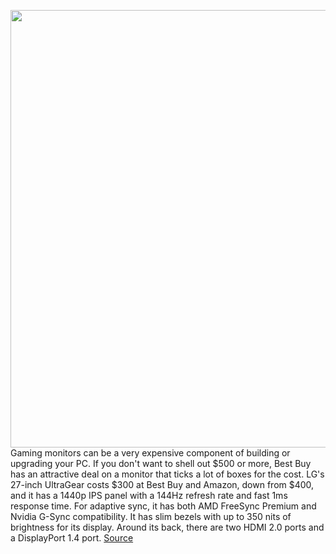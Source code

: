<img src='https://cdn.vox-cdn.com/thumbor/faoVQOwEqcWH5-NGl1xcMr4SGrg=/0x0:1155x770/1200x800/filters:focal(391x232:575x416)/cdn.vox-cdn.com/uploads/chorus_image/image/69688001/lgultragearlede.0.jpg' width='700px' /><br/>
Gaming monitors can be a very expensive component of building or upgrading your PC. If you don't want to shell out $500 or more, Best Buy has an attractive deal on a monitor that ticks a lot of boxes for the cost. LG's 27-inch UltraGear costs $300 at Best Buy and Amazon, down from $400, and it has a 1440p IPS panel with a 144Hz refresh rate and fast 1ms response time. For adaptive sync, it has both AMD FreeSync Premium and Nvidia G-Sync compatibility. It has slim bezels with up to 350 nits of brightness for its display. Around its back, there are two HDMI 2.0 ports and a DisplayPort 1.4 port.
<a href='https://www.theverge.com/good-deals/2021/8/6/22612674/lg-27-inch-qhd-1440p-gaming-monitor-g-sync-freesync-apple-keyboard-ipad-sony-wf-1000xm3-deal-sale'> Source <a/>